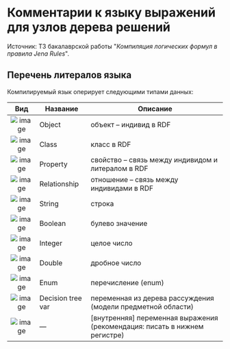 # Комментарии к языку выражений для узлов дерева решений

Источник: ТЗ бакалаврской работы "_Компиляция логических формул в правила Jena Rules_".



## Перечень литералов языка
Компилируемый язык оперирует следующими типами данных:

|Вид|Название|Описание|
|:----:|----|----|
|![image](https://github.com/den1s0v/decision-tree-interface/assets/42928670/852af515-8d68-4fa4-b979-ad769c5369d8)|Object|объект – индивид в RDF|
|![image](https://github.com/den1s0v/decision-tree-interface/assets/42928670/8a9b5a27-c50f-439b-a38e-40a82a9aeb7a)|Class|класс в RDF|
|![image](https://github.com/den1s0v/decision-tree-interface/assets/42928670/439363d5-5757-42ad-bcc7-e01570f81dfe)|Property|свойство – связь между индивидом и литералом в RDF|
|![image](https://github.com/den1s0v/decision-tree-interface/assets/42928670/fd3f8f23-eba2-4976-90f3-67d28c2d51c7)|Relationship|отношение – связь между индивидами в RDF|
|![image](https://github.com/den1s0v/decision-tree-interface/assets/42928670/ff84783e-649c-4ba7-9123-63cc6188d75d)|String|строка|
|![image](https://github.com/den1s0v/decision-tree-interface/assets/42928670/55bddd62-e70d-4445-baf3-111d0a09482b)|Boolean|булево значение|
|![image](https://github.com/den1s0v/decision-tree-interface/assets/42928670/2be484ce-2116-4b80-af76-2d84ab0c5cab)|Integer|целое число|
|![image](https://github.com/den1s0v/decision-tree-interface/assets/42928670/64a8ce1c-1d37-45f4-a7e7-8dbc8e069c7e)|Double|дробное число|
|![image](https://github.com/den1s0v/decision-tree-interface/assets/42928670/6320fe3c-cb87-45ff-81e6-20ea8f0b678a)|Enum|перечисление (enum)|
|![image](https://github.com/den1s0v/decision-tree-interface/assets/42928670/e58a5cb3-5ab4-4c5e-8efb-a6aa29dac46a)|Decision tree var|переменная из дерева рассуждения (модели предметной области)|
|![image](https://github.com/den1s0v/decision-tree-interface/assets/42928670/7e9e2588-e447-44e1-97a5-d24afd73df10)| — | [внутренняя] переменная выражения (рекомендация:  писать в нижнем регистре) |

